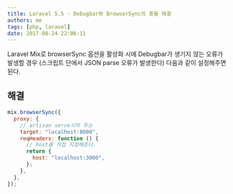 ```yaml
---
title: Laravel 5.5 - Debugbar와 BrowserSync의 충돌 해결
authors: me
tags: [php, laravel]
date: 2017-08-24 22:06:11
---
```


Laravel Mix로 browserSync 옵션을 활성화 시에 Debugbar가 생기지 않는 오류가 발생할 경우 (스크립트 단에서 JSON parse 오류가 발생한다)
다음과 같이 설정해주면 된다.

## 해결

```js title="webpack.mix.js"
mix.browserSync({
  proxy: {
    // artisan serve시의 주소
    target: "localhost:8000",
    reqHeaders: function () {
      // host를 직접 지정해준다.
      return {
        host: "localhost:3000",
      };
    },
  },
});
```
